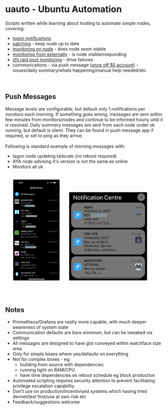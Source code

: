 # uauto - Ubuntu Automation<br>
Scripts written while learning about hosting to automate simple nodes, covering:<br>
* [logon notifications](./login_warn)
* [patching](./patcher) - keep node up to date
* [monitoring on node](./monitors)  - does node seem stable
* [monitoring from externally](./monitors/monitor_external) - is node visible/responding
* [zfs raid pool monitoring](./monitors/monitor_zfs) - drive failures
* communications - via push message ([once off $5 account](https://github.com/bnchk/UbuntuAutomation/tree/main/push-message-setup)) - issues/daily summary/whats happening/manual help needed/etc<br>
<br><br>
## Push Messages
Message levels are configurable, but default only 1 notifications per monitors each morning.
If something goes wrong, messages are sent within few minutes from monitors/nodes and continue to be informed hourly until it is resolved.
Daily summary messages are sent from each node under ok running, but default is silent.  They can be found in push message app if required, or set to ping as they arrive.<br>
<br>
Following is standard example of morning messages with:<br>
* Iagon node updating tailscale (no reboot required)
* AYA node advising it's version is not the same as online
* Monitors all ok
<br><br>
<p float="left">
  &nbsp;&nbsp;&nbsp;&nbsp;&nbsp;
  <img src="./common_setup/images/pushover_main.png" width="30%" />
  &nbsp;&nbsp;&nbsp;&nbsp;&nbsp;
  <img src="./common_setup/images/uauto_happy.png" width="50%" />
</p>
<br><br>

## Notes
* Prometheus/Grafana are vastly more capable, with much deeper awareness of system state
* Communication defaults are bare minimum, but can be tweaked via settings
* All messages are designed to have gist conveyed within watchface size area
* Only for simple boxes where yes/defaults on everything
* Not for complex boxes - eg:
   *  building from source with dependencies
   *  running tight on RAM/CPU
   *  have time dependencies on reboot schedule eg block production
* Automated scripting requires security attention to prevent facilitating privilege escalation capability
* Don't use on production/incentivised systems which having tried devnet/test first/use at own risk etc
* Feedback/suggestions welcome

